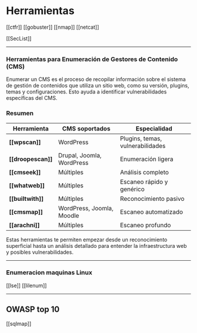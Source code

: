 
# Herramientas

[[ctfr]]
[[gobuster]]
[[nmap]]
[[netcat]]


[[SecList]]



---
### **Herramientas para Enumeración de Gestores de Contenido (CMS)**

Enumerar un CMS es el proceso de recopilar información sobre el sistema de gestión de contenidos que utiliza un sitio web, como su versión, plugins, temas y configuraciones. Esto ayuda a identificar vulnerabilidades específicas del CMS.

### **Resumen**

| **Herramienta**    | **CMS soportados**        | **Especialidad**                 |
| ------------------ | ------------------------- | -------------------------------- |
| **[[wpscan]]**     | WordPress                 | Plugins, temas, vulnerabilidades |
| **[[droopescan]]** | Drupal, Joomla, WordPress | Enumeración ligera               |
| **[[cmseek]]**     | Múltiples                 | Análisis completo                |
| **[[whatweb]]**    | Múltiples                 | Escaneo rápido y genérico        |
| **[[builtwith]]**  | Múltiples                 | Reconocimiento pasivo            |
| **[[cmsmap]]**     | WordPress, Joomla, Moodle | Escaneo automatizado             |
| **[[arachni]]**    | Múltiples                 | Escaneo profundo                 |

Estas herramientas te permiten empezar desde un reconocimiento superficial hasta un análisis detallado para entender la infraestructura web y posibles vulnerabilidades.


---

### Enumeracion maquinas Linux

[[lse]]
[[lilenum]]


---


## OWASP top 10

[[sqlmap]]